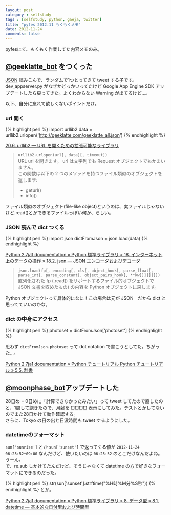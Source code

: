 ```yaml
---
layout: post
category : selfstudy
tags : [selfstudy, python, gaeja, twitter]
title: "pyfes 2012.11 もくもくメモ"
date: 2012-11-24
comments: false
---
```


pyfesにて、もくもく作業してた内容メモのみ。

## [@geeklatte_bot](https://twitter.com/geeklatte_bot) をつくった

[JSON](geeklatte.com/geeklatte_all.json) 読みこんで、ランダムで1つとってきて tweet する子です。
dev_appserver.py がなぜかどっかいってたけど Google App Engine SDK アップデートしたら戻ってきた。よくわからない Warning が出てるけど…。

以下、自分に忘れて欲しくないポイントだけ。

### url 開く

{% highlight perl %}
import urllib2
data = urllib2.urlopen('http://geeklatte.com/geeklatte_all.json')
{% endhighlight %}

[20.6. urllib2 — URL を開くための拡張可能なライブラリ](http://www.python.jp/doc/2.7/library/urllib2.html?highlight=urllib2.urlopen#urllib2.urlopen)

> `urllib2.urlopen(url[, data][, timeout])`  
>	URL url を開きます。 url は文字列でも Request オブジェクトでもかまいません。  
>	この関数は以下の 2 つのメソッドを持つファイル類似のオブジェクトを返します:
>	* geturl()
>	* info()

ファイル類似のオブジェクト(file-like object)というのは、実ファイルじゃないけど.read()とかできるファイルっぽい何か、らしい。

### JSON 読んで dict つくる

{% highlight perl %}
import json
dictFromJson = json.load(data)
{% endhighlight %}

[Python 2.7ja1 documentation » Python 標準ライブラリ » 18. インターネット上のデータの操作 » 18.2. json — JSON エンコーダおよびデコーダ](http://www.python.jp/doc/2.7/library/json.html?highlight=json#json)

> `json.load(fp[, encoding[, cls[, object_hook[, parse_float[, parse_int[, parse_constant[, object_pairs_hook[, **kw]]]]]]]])`  
> 直列化された fp (.read() をサポートするファイル的オブジェクトで JSON 文書を収めたもの) の内容を Python オブジェクトに戻します。

Python オブジェクトって具体的になに！この場合は元が JSON　だから dict と思ってていいのかな。


### dict の中身にアクセス

{% highlight perl %}
photoset = dictFromJson['photoset']
{% endhighlight %}

思わず `dictFromJson.photoset` って dot notation で書こうとしてた。ちがった…。

[Python 2.7ja1 documentation » Python チュートリアル Python チュートリアル » 5.5. 辞書](http://docs.python.jp/2.7/tutorial/datastructures.html#tut-dictionaries)


## [@moonphase_bot](https://twitter.com/moonphase_bot)アップデートした

28日め = 0日めに「計算できなかったみたい」って tweet してたので直したのと、1周して飽きたので、月齢を □□□□ 表示にしてみた。テストとかしてないのでまた28日かけて動作確認する。  
さらに、Tokyo の日の出と日没時間も tweet するようにした。

### datetimeのフォーマット

`sun['sunrise']` とか `sun['sunset']` で返ってくる値が `2012-11-24 06:25:52+09:00` なんだけど、使いたいのは `06:25:52` のとこだけなんだよね。うーん。  
で、re.sub しかけてたんだけど、そうじゃなくて datetime の方で好きなフォーマットにできるのだった。

{% highlight perl %}
str(sun['sunset'].strftime("%H時%M分%S秒"))
{% endhighlight %}
とか。

[Python 2.7ja1 documentation » Python 標準ライブラリ » 8. データ型 » 8.1. datetime — 基本的な日付型および時間型](http://www.python.jp/doc/release/library/datetime.html)

